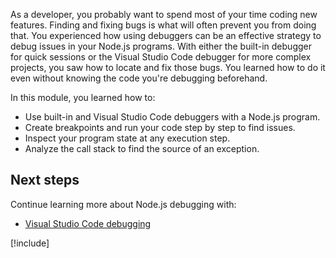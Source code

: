 As a developer, you probably want to spend most of your time coding new features. Finding and fixing bugs is what will often prevent you from doing that. You experienced how using debuggers can be an effective strategy to debug issues in your Node.js programs. With either the built-in debugger for quick sessions or the Visual Studio Code debugger for more complex projects, you saw how to locate and fix those bugs. You learned how to do it even without knowing the code you're debugging beforehand.

In this module, you learned how to:

- Use built-in and Visual Studio Code debuggers with a Node.js program.
- Create breakpoints and run your code step by step to find issues.
- Inspect your program state at any execution step.
- Analyze the call stack to find the source of an exception.

## Next steps

Continue learning more about Node.js debugging with:

- [Visual Studio Code debugging](https://code.visualstudio.com/docs/editor/debugging)

[!include[](../../../includes/azure-sandbox-cleanup.md)]
